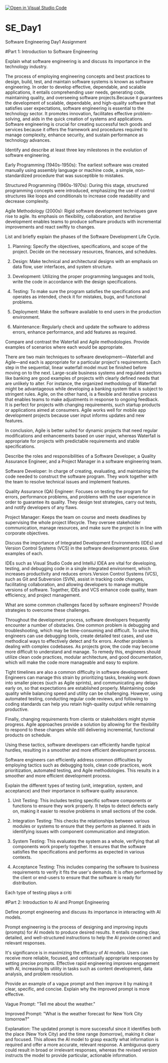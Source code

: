 [![Open in Visual Studio Code](https://classroom.github.com/assets/open-in-vscode-2e0aaae1b6195c2367325f4f02e2d04e9abb55f0b24a779b69b11b9e10269abc.svg)](https://classroom.github.com/online_ide?assignment_repo_id=18375872&assignment_repo_type=AssignmentRepo)
# SE_Day1
Software Engineering Day1 Assignment

#Part 1: Introduction to Software Engineering

Explain what software engineering is and discuss its importance in the technology industry.

The process of employing engineering concepts and best practices to design, build, test, and maintain software systems is known as software engineering.  In order to develop effective, dependable, and scalable applications, it entails comprehending user needs, generating code, maintaining quality, and overseeing software projects.Because it guarantees the development of scalable, dependable, and high-quality software that satisfies user expectations, software engineering is essential to the technology sector.  It promotes innovation, facilitates effective problem-solving, and aids in the quick creation of systems and applications.  Software engineering is crucial for creating successful tech goods and services because it offers the framework and procedures required to manage complexity, enhance security, and sustain performance as technology advances.

Identify and describe at least three key milestones in the evolution of software engineering.

Early Programming (1940s-1950s): The earliest software was created manually using assembly language or machine code, a simple, non-standardized procedure that was susceptible to mistakes.

Structured Programming (1960s-1970s): During this stage, structured programming concepts were introduced, emphasizing the use of control structures like loops and conditionals to increase code readability and decrease complexity.

Agile Methodology (2000s): Rigid software development techniques gave rise to agile.  Its emphasis on flexibility, collaboration, and iterative development enables teams to produce software products with incremental improvements and react swiftly to changes.

List and briefly explain the phases of the Software Development Life Cycle.

1. Planning: Specify the objectives, specifications, and scope of the project.  Decide on the necessary resources, finances, and schedules.

2. Design: Make technical and architectural designs with an emphasis on data flow, user interfaces, and system structure.

3. Development: Utilizing the proper programming languages and tools, write the code in accordance with the design specifications.

4. Testing: To make sure the program satisfies the specifications and operates as intended, check it for mistakes, bugs, and functional problems.

5. Deployment: Make the software available to end users in the production environment.

6. Maintenance: Regularly check and update the software to address errors, enhance performance, and add features as required.

Compare and contrast the Waterfall and Agile methodologies. Provide examples of scenarios where each would be appropriate.

There are two main techniques to software development—Waterfall and Agile—and each is appropriate for a particular project's requirements.  Each step in the sequential, linear waterfall model must be finished before moving on to the next.  Large-scale business systems and regulated sectors like banking are good examples of projects with clearly defined needs that are unlikely to alter.  For instance, the organized methodology of Waterfall might be advantageous while developing a banking system that is subject to stringent rules.
Agile, on the other hand, is a flexible and iterative process that enables teams to make adjustments in response to ongoing feedback.  It is perfect for projects with changing requirements, such startup products or applications aimed at consumers.  Agile works well for mobile app development projects because user input informs updates and new features.

 In conclusion, Agile is better suited for dynamic projects that need regular modifications and enhancements based on user input, whereas Waterfall is appropriate for projects with predictable requirements and stable specifications.

Describe the roles and responsibilities of a Software Developer, a Quality Assurance Engineer, and a Project Manager in a software engineering team.

Software Developer: In charge of creating, evaluating, and maintaining the code needed to construct the software program.  They work together with the team to resolve technical issues and implement features.

Quality Assurance (QA) Engineer: Focuses on testing the program for errors, performance problems, and problems with the user experience in order to guarantee its quality.  They design test strategies, carry out tests, and notify developers of any flaws.

Project Manager: Keeps the team on course and meets deadlines by supervising the whole project lifecycle.  They oversee stakeholder communication, manage resources, and make sure the project is in line with corporate objectives.

Discuss the importance of Integrated Development Environments (IDEs) and Version Control Systems (VCS) in the software development process. Give examples of each.

IDEs such as Visual Studio Code and IntelliJ IDEA are vital for developing, testing, and debugging code in a single integrated environment, which increases productivity and reduces errors.Version Control Systems (VCS), such as Git and Subversion (SVN), assist in tracking code changes, facilitating collaboration, and allowing developers to manage multiple versions of software.  Together, IDEs and VCS enhance code quality, team efficiency, and project management.

What are some common challenges faced by software engineers? Provide strategies to overcome these challenges.

Throughout the development process, software developers frequently encounter a number of obstacles.  One common problem is debugging and troubleshooting, which may be time-consuming and difficult.  To solve this, engineers can use debugging tools, create detailed test cases, and use methodical ways to effectively detect and fix errors.
Another problem is dealing with complex codebases.  As projects grow, the code may become more difficult to understand and manage.  To remedy this, engineers should utilize clean code practices, modular architecture, and good documentation, which will make the code more manageable and easy to explore.

Tight timelines are also a common difficulty in software development.  Engineers can manage this strain by prioritizing tasks, breaking work down into smaller pieces (such as Agile sprints), and communicating any delays early on, so that expectations are established properly.
Maintaining code quality while balancing speed and utility can be challenging.  However, using automated testing, conducting regular code reviews, and following to coding standards can help you retain high-quality output while remaining productive.

Finally, changing requirements from clients or stakeholders might stymie progress.  Agile approaches provide a solution by allowing for the flexibility to respond to these changes while still delivering incremental, functional products on schedule.

Using these tactics, software developers can efficiently handle typical hurdles, resulting in a smoother and more efficient development process.

Software engineers can efficiently address common difficulties by employing tactics such as debugging tools, clean code practices, work prioritization, automated testing, and Agile methodologies. This results in a smoother and more efficient development process.

Explain the different types of testing (unit, integration, system, and acceptance) and their importance in software quality assurance.

1. Unit Testing: This includes testing specific software components or functions to ensure they work properly.  It helps to detect defects early on, making it easier to resolve problems in small sections of the code.

2. Integration Testing: This checks the relationships between various modules or systems to ensure that they perform as planned.  It aids in identifying issues with component communication and integration.

3. System Testing: This evaluates the system as a whole, verifying that all components work properly together.  It ensures that the software satisfies the specifications and performs as expected in various contexts.

4. Acceptance Testing: This includes comparing the software to business requirements to verify it fits the user's demands.  It is often performed by the client or end-users to ensure that the software is ready for distribution.

Each type of testing plays a criti

#Part 2: Introduction to AI and Prompt Engineering


Define prompt engineering and discuss its importance in interacting with AI models.

Prompt engineering is the process of designing and improving inputs (prompts) for AI models to produce desired results.  It entails creating clear, detailed, and well-structured instructions to help the AI provide correct and relevant responses.

It's significance is in maximizing the efficacy of AI models.  Users can receive more reliable, focused, and contextually appropriate responses by setting precise prompts.  Effective rapid engineering improves engagement with AI, increasing its utility in tasks such as content development, data analysis, and problem resolution.

Provide an example of a vague prompt and then improve it by making it clear, specific, and concise. Explain why the improved prompt is more effective.

Vague Prompt:
"Tell me about the weather."

Improved Prompt:
"What is the weather forecast for New York City tomorrow?"

Explanation:
The updated prompt is more successful since it identifies both the place (New York City) and the time range (tomorrow), making it clear and focused.  This allows the AI model to grasp exactly what information is required and offer a more accurate, relevant response.  A ambiguous query could result in broad or irrelevant responses, whereas the revised version instructs the model to provide particular, actionable information.








